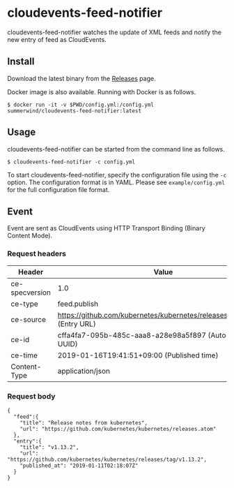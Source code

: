# cloudevents-feed-notifier

cloudevents-feed-notifier watches the update of XML feeds and notify the new entry of feed as CloudEvents.

## Install

Download the latest binary from the [Releases](https://github.com/summerwind/cloudevents-feed-notifier/releases) page.

Docker image is also available. Running with Docker is as follows.

```
$ docker run -it -v $PWD/config.yml:/config.yml summerwind/cloudevents-feed-notifier:latest
```

## Usage

cloudevents-feed-notifier can be started from the command line as follows.

```
$ cloudevents-feed-notifier -c config.yml
```

To start cloudevents-feed-notifier, specify the configuration file using the `-c` option. The configuration format is in YAML. Please see `example/config.yml` for the full configuration file format.

## Event

Event are sent as CloudEvents using HTTP Transport Binding (Binary Content Mode).

### Request headers

| Header | Value |
| --- | --- |
| ce-specversion | 1.0 |
| ce-type        | feed.publish |
| ce-source      | https://github.com/kubernetes/kubernetes/releases/tag/v1.13.2 (Entry URL) |
| ce-id          | cffa4fa7-095b-485c-aaa8-a28e98a5f897 (Auto generated UUID) |
| ce-time        | 2019-01-16T19:41:51+09:00 (Published time) |
| Content-Type   | application/json |

### Request body

```
{
  "feed":{
    "title": "Release notes from kubernetes",
    "url": "https://github.com/kubernetes/kubernetes/releases.atom"
  },
  "entry":{
    "title": "v1.13.2",
    "url": "https://github.com/kubernetes/kubernetes/releases/tag/v1.13.2",
    "published_at": "2019-01-11T02:18:07Z"
  }
}
```
